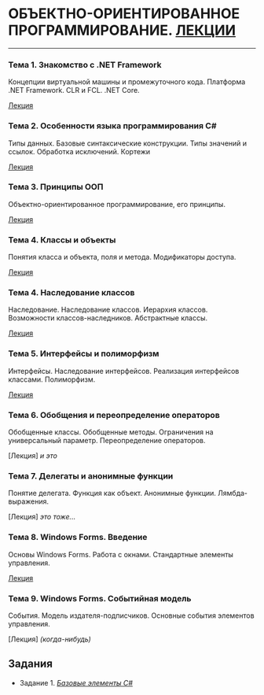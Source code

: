 # ОБЪЕКТНО-ОРИЕНТИРОВАННОЕ ПРОГРАММИРОВАНИЕ. [ЛЕКЦИИ](https://tgjmjgj.github.io/sharp/dist/index.html "Лекции")
***


###  Тема 1. Знакомство с .NET Framework
Концепции виртуальной машины и промежуточного кода. Платформа .NET Framework. CLR и FCL. .NET Core. 

[Лекция](https://tgjmjgj.github.io/sharp/dist/lecture/1_dot_net/index.html "Лекция")

### Тема 2. Особенности языка программирования C#
Типы данных. Базовые синтаксические конструкции. Типы значений и ссылок. Обработка исключений. Кортежи

[Лекция](https://tgjmjgj.github.io/sharp/dist/lecture/2_c_sharp/index.html "Лекция")

###  Тема 3. Принципы ООП
Объектно-ориентированное программирование, его принципы.

[Лекция](https://tgjmjgj.github.io/sharp/dist/lecture/3_oop/index.html "Лекция")

###  Тема 4. Классы и объекты
Понятия класса и объекта, поля и метода. Модификаторы доступа.

[Лекция](https://tgjmjgj.github.io/sharp/dist/lecture/4_classes/index.html "Лекция")

###  Тема 4. Наследование классов
Наследование. Наследование классов. Иерархия классов. Возможности классов-наследников. Абстрактные классы.

[Лекция](https://tgjmjgj.github.io/sharp/dist/lecture/4_inheritance/index.html "Лекция")

###  Тема 5. Интерфейсы и полиморфизм
Интерфейсы. Наследование интерфейсов. Реализация интерфейсов классами. Полиморфизм.

[Лекция](https://tgjmjgj.github.io/sharp/dist/lecture/5_plymorphism/index.html "Лекция")

###  Тема 6. Обобщения и переопределение операторов
Обобщенные классы. Обобщенные методы. Ограничения на универсальный параметр. Переопределение операторов.

[Лекция] *и это*

###  Тема 7. Делегаты и анонимные функции
Понятие делегата. Функция как объект. Анонимные функции. Лямбда-выражения.

[Лекция] *это тоже...*

###  Тема 8. Windows Forms. Введение
Основы Windows Forms. Работа с окнами. Стандартные элементы управления.

[Лекция](https://tgjmjgj.github.io/sharp/dist/lecture/7_winforms/index.html "Лекция")

###  Тема 9. Windows Forms. Событийная модель
События. Модель издателя-подписчиков. Основные события элементов управления.

[Лекция] *(когда-нибудь)*

##  Задания

* Задание 1. 
	[*Базовые элементы C#*](https://tgjmjgj.github.io/sharp/dist/task/task_1/task_1.pdf "Базовые элементы C#")
